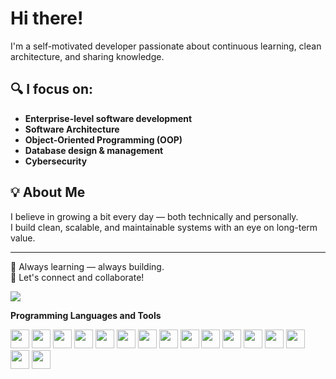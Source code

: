 # Hi there!

I'm a self-motivated developer passionate about continuous learning, clean architecture, and sharing knowledge.

## 🔍 I focus on:

- **Enterprise-level software development**
- **Software Architecture**
- **Object-Oriented Programming (OOP)**
- **Database design & management**
- **Cybersecurity**

## 💡 About Me

I believe in growing a bit every day — both technically and personally.  
I build clean, scalable, and maintainable systems with an eye on long-term value.

---

🌱 Always learning — always building.  
🤝 Let's connect and collaborate!

<p align="left">
  <a target="_blank" href="https://www.linkedin.com/in/gurhantekoglu"><img src="https://img.shields.io/badge/linkedin-%230077B5.svg?&style=for-the-badge&logo=linkedin&logoColor=white"></a>
</p>

<b>Programming Languages and Tools</b>

<span>
  <img height="30" src="https://logos-world.net/wp-content/uploads/2022/07/Java-Symbol.png">
  <img height="30" src="https://www.dariawan.com/media/images/tech-spring-boot.width-1024.png">
  <img height="30" src="https://upload.wikimedia.org/wikipedia/commons/5/59/JUnit_5_Banner.png">
  <img height="30" src="https://upload.wikimedia.org/wikipedia/commons/thumb/9/99/Unofficial_JavaScript_logo_2.svg/480px-Unofficial_JavaScript_logo_2.svg.png">
  <img height="30" src="https://upload.wikimedia.org/wikipedia/commons/thumb/4/47/React.svg/1200px-React.svg.png">
  <img height="30" src="https://5.imimg.com/data5/SELLER/Default/2022/7/FT/WW/IM/7756102/oracle-database-enterprise-edition-license-1-processor-500x500.png">
  <img height="30" src="https://www.setxrm.com/wp-content/uploads/2019/11/logo-postgresql-500x500.png">
  <img height="30" src="https://d1.awsstatic.com/asset-repository/products/amazon-rds/1024px-MySQL.ff87215b43fd7292af172e2a5d9b844217262571.png">
  <img height="30" src="https://bbozkurt.files.wordpress.com/2012/02/1ab.png">
  <img height="30" src="https://upload.wikimedia.org/wikipedia/commons/9/93/MongoDB_Logo.svg">
  <img height="30" src="https://cdn.iconscout.com/icon/free/png-256/firebase-3521427-2944871.png">
  <img height="30" src="https://1000logos.net/wp-content/uploads/2022/07/Kubernetes-Logo.png">
  <img height="30" src="https://upload.wikimedia.org/wikipedia/commons/thumb/3/3a/OpenShift-LogoType.svg/1917px-OpenShift-LogoType.svg.png">
  <img height="30" src="https://cdn4.iconfinder.com/data/icons/logos-and-brands/512/97_Docker_logo_logos-512.png">
  <img height="30" src="https://cdnlogo.com/logos/j/95/jenkins.svg">
  <img height="30" src="https://miro.medium.com/v2/resize:fit:319/1*-YhVA6qN4e7zjlxzpZ5Zdg.png">
</span>
